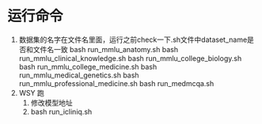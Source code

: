 # 运行命令
1. 数据集的名字在文件名里面，运行之前check一下.sh文件中dataset_name是否和文件名一致
    bash run_mmlu_anatomy.sh
    bash run_mmlu_clinical_knowledge.sh
    bash run_mmlu_college_biology.sh
    bash run_mmlu_college_medicine.sh
    bash run_mmlu_medical_genetics.sh
    bash run_mmlu_professional_medicine.sh
    bash run_medmcqa.sh
2. WSY 跑
    1. 修改模型地址
    2. bash run_icliniq.sh